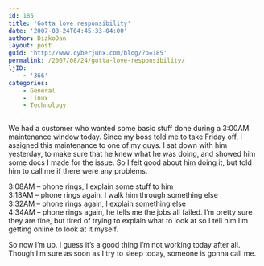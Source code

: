 ```yaml
---
id: 185
title: 'Gotta love responsibility'
date: '2007-08-24T04:45:33-04:00'
author: DizkoDan
layout: post
guid: 'http://www.cyberjunx.com/blog/?p=185'
permalink: /2007/08/24/gotta-love-responsibility/
ljID:
    - '366'
categories:
    - General
    - Linux
    - Technology
---
```


We had a customer who wanted some basic stuff done during a 3:00AM maintenance window today. Since my boss told me to take Friday off, I assigned this maintenance to one of my guys. I sat down with him yesterday, to make sure that he knew what he was doing, and showed him some docs I made for the issue. So I felt good about him doing it, but told him to call me if there were any problems.

3:08AM – phone rings, I explain some stuff to him  
3:18AM – phone rings again, I walk him through something else  
3:32AM – phone rings again, I explain something else  
4:34AM – phone rings again, he tells me the jobs all failed. I’m pretty sure they are fine, but tired of trying to explain what to look at so I tell him I’m getting online to look at it myself.

So now I’m up. I guess it’s a good thing I’m not working today after all. Though I’m sure as soon as I try to sleep today, someone is gonna call me.